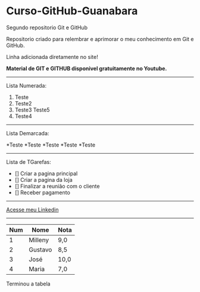 # Curso-GitHub-Guanabara
Segundo repositorio Git e GitHub

Repositorio criado para relembrar e aprimorar o meu conhecimento em Git e GitHub.

Linha adicionada diretamente no site!

**Material de GIT e GITHUB disponivel gratuitamente no Youtube.**

---

Lista Numerada:

1. Teste
2. Teste2
3. Teste3
   Teste5
4. Teste4

---

Lista Demarcada:

*Teste
*Teste
*Teste
   *Teste
*Teste

---

Lista de TGarefas:
- [] Criar a pagina principal
- [] Criar a pagina da loja
- [] Finalizar a reunião com o cliente
- [] Receber pagamento

---

[Acesse meu Linkedin](https://www.linkedin.com/in/millenyfreire/)

---

Num | Nome | Nota
---|---|---|
1 | Milleny | 9,0
2 | Gustavo | 8,5
3 | José | 10,0
4 | Maria | 7,0

Terminou a tabela
